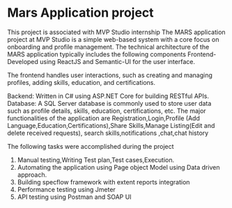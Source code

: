 # Mars Application project 
This project is associated with MVP Studio internship
The MARS application project at MVP Studio is a simple web-based system with a core focus on onboarding and profile management. 
The technical architecture of the MARS application typically includes the following components
Frontend-Developed using ReactJS and Semantic-UI for the user interface.

The frontend handles user interactions, such as creating and managing profiles, adding skills, education, and certifications.

Backend:
Written in C# using ASP.NET Core for building RESTful APIs.
Database:
A SQL Server database is commonly used to store user data such as profile details, skills, education, certifications, etc.
The major functionalities of the application are Registration,Login,Profile (Add Language,Education,Certifications),Share Skills,Manage Listing(Edit and delete received requests),
search skills,notifications ,chat,chat history

The following tasks were accomplished during the project
1) Manual testing,Writing Test plan,Test cases,Execution.
2) Automating the application using Page object Model using Data driven approach. 
2) Building specflow framework with extent reports integration
3) Performance testing using Jmeter
4) API testing using Postman and SOAP UI


 
